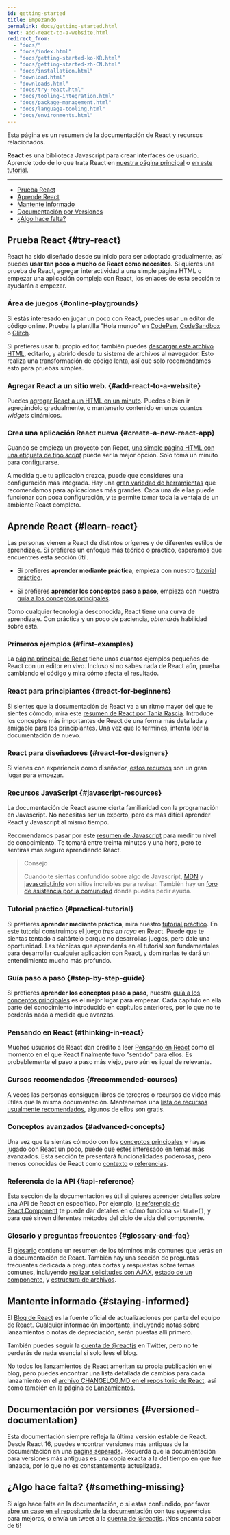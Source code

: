 ```yaml
---
id: getting-started
title: Empezando
permalink: docs/getting-started.html
next: add-react-to-a-website.html
redirect_from:
  - "docs/"
  - "docs/index.html"
  - "docs/getting-started-ko-KR.html"
  - "docs/getting-started-zh-CN.html"
  - "docs/installation.html"
  - "download.html"
  - "downloads.html"
  - "docs/try-react.html"
  - "docs/tooling-integration.html"
  - "docs/package-management.html"
  - "docs/language-tooling.html"
  - "docs/environments.html"
---
```


Esta página es un resumen de la documentación de React y recursos relacionados.

**React** es una biblioteca Javascript para crear interfaces de usuario. Aprende todo de lo que trata React en [nuestra página principal](/) o [en este tutorial](/tutorial/tutorial.html).

---

- [Prueba React](#try-react)
- [Aprende React](#learn-react)
- [Mantente Informado](#staying-informed)
- [Documentación por Versiones](#versioned-documentation)
- [¿Algo hace falta?](#something-missing)

## Prueba React {#try-react}

React ha sido diseñado desde su inicio para ser adoptado gradualmente, así puedes **usar tan poco o mucho de React como necesites.** Si quieres una prueba de React, agregar interactividad a una simple página HTML o empezar una aplicación compleja con React, los enlaces de esta sección te ayudarán a empezar.

### Área de juegos {#online-playgrounds}

Si estás interesado en jugar un poco con React, puedes usar un editor de código online. Prueba la plantilla "Hola mundo" en [CodePen](codepen://hello-world), [CodeSandbox](https://codesandbox.io/s/new) o [Glitch](https://glitch.com/edit/#!/remix/starter-react-template).

Si prefieres usar tu propio editor, también puedes [descargar este archivo HTML](https://raw.githubusercontent.com/reactjs/reactjs.org/master/static/html/single-file-example.html), editarlo, y abrirlo desde tu sistema de archivos al navegador. Esto realiza una transformación de código lenta, así que solo recomendamos esto para pruebas simples.

### Agregar React a un sitio web. {#add-react-to-a-website}

Puedes [agregar React a un HTML en un minuto](/docs/add-react-to-a-website.html). Puedes o bien ir agregándolo gradualmente, o mantenerlo contenido en unos cuantos *widgets* dinámicos.

### Crea una aplicación React nueva {#create-a-new-react-app}

Cuando se empieza un proyecto con React, [una simple página HTML con una etiqueta de tipo *script*](/docs/add-react-to-a-website.html) puede ser la mejor opción. Solo toma un minuto para configurarse.

A medida que tu aplicación crezca, puede que consideres una configuración más integrada. Hay una [gran variedad de herramientas](/docs/create-a-new-react-app.html) que recomendamos para aplicaciones más grandes. Cada una de ellas puede funcionar con poca configuración, y te permite tomar toda la ventaja de un ambiente React completo.

## Aprende React {#learn-react}

Las personas vienen a React de distintos orígenes y de diferentes estilos de aprendizaje. Si prefieres un enfoque más teórico o práctico, esperamos que encuentres esta sección útil.

* Si prefieres **aprender mediante práctica**, empieza con nuestro [tutorial práctico](/tutorial/tutorial.html).

* Si prefieres **aprender los conceptos paso a paso**, empieza con nuestra [guía a los conceptos principales](/docs/hello-world.html).

Como cualquier tecnología desconocida, React tiene una curva de aprendizaje. Con práctica y un poco de paciencia, *obtendrás* habilidad sobre esta.

### Primeros ejemplos {#first-examples}

La [página principal de React](/) tiene unos cuantos ejemplos pequeños de React con un editor en vivo. Incluso si no sabes nada de React aún, prueba cambiando el código y mira cómo afecta el resultado.

### React para principiantes {#react-for-beginners}

Si sientes que la documentación de React va a un ritmo mayor del que te sientes cómodo, mira este [resumen de React por Tania Rascia](https://www.taniarascia.com/getting-started-with-react/). Introduce los conceptos más importantes de React de una forma más detallada y amigable para los principiantes. Una vez que lo termines, intenta leer la documentación de nuevo.

### React para diseñadores {#react-for-designers}

Si vienes con experiencia como diseñador, [estos recursos](https://reactfordesigners.com/) son un gran lugar para empezar.

### Recursos JavaScript {#javascript-resources}

La documentación de React asume cierta familiaridad con la programación en Javascript. No necesitas ser un experto, pero es más difícil aprender React y Javascript al mismo tiempo.

Recomendamos pasar por este [resumen de Javascript](https://developer.mozilla.org/es/docs/Web/JavaScript/A_re-introduction_to_JavaScript) para medir tu nivel de conocimiento. Te tomará entre treinta minutos y una hora, pero te sentirás más seguro aprendiendo React.

>Consejo
>
>Cuando te sientas confundido sobre algo de Javascript, [MDN](https://developer.mozilla.org/es/docs/Web/JavaScript) y [javascript.info](https://javascript.info/) son sitios increíbles para revisar. También hay un [foro de asistencia por la comunidad](/community/support.html) donde puedes pedir ayuda.

### Tutorial práctico {#practical-tutorial}

Si prefieres **aprender mediante práctica**, mira nuestro [tutorial práctico](/tutorial/tutorial.html). En este tutorial  construimos el juego *tres en raya* en React. Puede que te sientas tentado a saltártelo porque no desarrollas juegos, pero dale una oportunidad. Las técnicas que aprenderás en el tutorial son fundamentales para desarrollar cualquier aplicación con React, y dominarlas te dará un entendimiento mucho más profundo.

### Guía paso a paso {#step-by-step-guide}

Si prefieres **aprender los conceptos paso a paso**, nuestra [guía a los conceptos principales](/docs/hello-world.html) es el mejor lugar para empezar. Cada capítulo en ella parte del conocimiento introducido en capítulos anteriores, por lo que no te perderás nada a medida que avanzas.

### Pensando en React {#thinking-in-react}

Muchos usuarios de React dan crédito a leer [Pensando en React](/docs/thinking-in-react.html) como el momento en el que React finalmente tuvo "sentido" para ellos. Es probablemente el paso a paso más viejo, pero aún es igual de relevante.

### Cursos recomendados {#recommended-courses}

A veces las personas consiguen libros de terceros o recursos de video más útiles que la misma documentación. Mantenemos una [lista de recursos usualmente recomendados](/community/courses.html), algunos de ellos son gratis.

### Conceptos avanzados {#advanced-concepts}

Una vez que te sientas cómodo con los [conceptos principales](/docs/hello-world.html) y hayas jugado con React un poco, puede que estés interesado en temas más avanzados. Esta sección te presentará funcionalidades poderosas, pero menos conocidas de React como [contexto](/docs/context.html) o [referencias](/docs/refs-and-the-dom.html).

### Referencia de la API {#api-reference}

Esta sección de la documentación es útil si quieres aprender detalles sobre una API de React en específico. Por ejemplo, [la referencia de React.Component](/docs/react-component.html) te puede dar detalles en cómo funciona `setState()`, y para qué sirven diferentes métodos del ciclo de vida del componente.

### Glosario y preguntas frecuentes {#glossary-and-faq}

El [glosario](/docs/glossary.html) contiene un resumen de los términos más comunes que verás en la documentación de React. También hay una sección de preguntas frecuentes dedicada a preguntas cortas y respuestas sobre temas comunes, incluyendo [realizar solicitudes con AJAX](/docs/faq-ajax.html), [estado de un componente](/docs/faq-state.html), y [estructura de archivos](/docs/faq-structure.html).

## Mantente informado {#staying-informed}

El [Blog de React](/blog/) es la fuente oficial de actualizaciones por parte del equipo de React. Cualquier información importante, incluyendo notas sobre lanzamientos o notas de depreciación, serán puestas allí primero.

También puedes seguir la [cuenta de @reactjs](https://twitter.com/reactjs) en Twitter, pero no te perderás de nada esencial si solo lees el blog.

No todos los lanzamientos de React ameritan su propia publicación en el blog, pero puedes encontrar una lista detallada de cambios para cada lanzamiento en el [archivo CHANGELOG.MD en el repositorio de React](https://github.com/facebook/react/blob/master/CHANGELOG.md), así como también en la página de [Lanzamientos](https://github.com/facebook/react/releases).

## Documentación por versiones {#versioned-documentation}

Esta documentación siempre refleja la última versión estable de React. Desde React 16, puedes encontrar versiones más antiguas de la documentación en una [página separada](/versions). Recuerda que la documentación para versiones más antiguas es una copia exacta a la del tiempo en que fue lanzada, por lo que no es constantemente actualizada.

## ¿Algo hace falta? {#something-missing}

Si algo hace falta en la documentación, o si estas confundido, por favor [abre un caso en el repositorio de la documentación](https://github.com/reactjs/reactjs.org/issues/new) con tus sugerencias para mejoras, o envía un tweet a la [cuenta de @reactjs](https://twitter.com/reactjs). ¡Nos encanta saber de ti!
